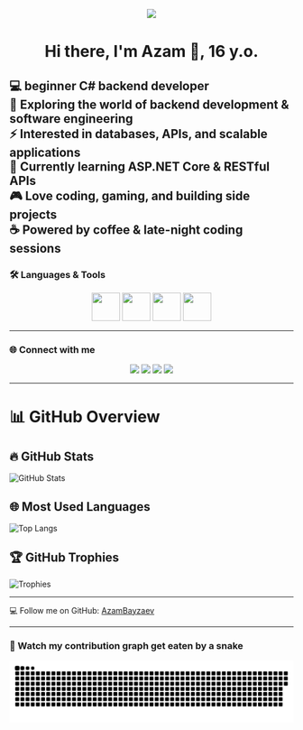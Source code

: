 <!-- Header GIF -->
<p align="center">
  <img src="https://i.giphy.com/media/qgQUggAC3Pfv687qPC/giphy.gif" width="500"/>
</p>

<h1 align="center">Hi there, I'm Azam 👋, 16 y.o.</h1>

💻 **beginner C# backend developer**  
🌱 Exploring the world of **backend development & software engineering**  
⚡ Interested in **databases, APIs, and scalable applications**  
🎯 Currently learning **ASP.NET Core & RESTful APIs**  
🎮 Love **coding, gaming, and building side projects**  
☕ Powered by **coffee & late-night coding sessions**
---

### 🛠 Languages & Tools

<p align="center">
  <img src="https://cdn.jsdelivr.net/gh/devicons/devicon/icons/csharp/csharp-original.svg" width="50" height="50"/>
  <img src="https://cdn.jsdelivr.net/gh/devicons/devicon/icons/python/python-original.svg" width="50" height="50"/>
  <img src="https://cdn.jsdelivr.net/gh/devicons/devicon/icons/cplusplus/cplusplus-original.svg" width="50" height="50"/>
  <img src="https://cdn.jsdelivr.net/gh/devicons/devicon/icons/go/go-original.svg" width="50" height="50"/>
</p>

---

### 🌐 Connect with me
<p align="center">
  <a href="https://t.me/Programer_1805"><img src="https://img.shields.io/badge/Telegram-2CA5E0?style=for-the-badge&logo=telegram&logoColor=white"/></a>
  <a href="https://instagram.com/_azaml6_"><img src="https://img.shields.io/badge/Instagram-E4405F?style=for-the-badge&logo=instagram&logoColor=white"/></a>
  <a href="https://www.tiktok.com/@_azaml6_"><img src="https://img.shields.io/badge/TikTok-000000?style=for-the-badge&logo=tiktok&logoColor=white"/></a>
  <a href="https://www.facebook.com/Аъзам Байзаев"><img src="https://img.shields.io/badge/Facebook-1877F2?style=for-the-badge&logo=facebook&logoColor=white"/></a>
</p>

---

# 📊 GitHub Overview

## 🔥 GitHub Stats
![GitHub Stats](https://github-readme-stats.vercel.app/api?username=AzamBayzaev&show_icons=true&theme=radical)

## 🌐 Most Used Languages
![Top Langs](https://github-readme-stats.vercel.app/api/top-langs/?username=AzamBayzaev&layout=compact&theme=radical)

## 🏆 GitHub Trophies
![Trophies](https://github-profile-trophy.vercel.app/?username=AzamBayzaev&theme=radical&no-frame=true&margin-w=5&margin-h=5)

---
💻 Follow me on GitHub: [AzamBayzaev](https://github.com/AzamBayzaev)


---

### 🐍 Watch my contribution graph get eaten by a snake
<p align="center"><a href="https://github.com/abdullokhonz"><img width="600" src="https://github.com/abdullokhonz/abdullokhonz/blob/main/assets/decorations/github-snake.svg" alt="snake"/></a></p>
